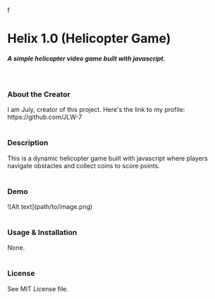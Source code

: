 f<h1>Helix 1.0 (Helicopter Game)</h1>
<h5>A simple helicopter video game built with javascript.</h5>
<br>
<h3>About the Creator</h3>
<h7>I am July, creator of this project. Here's the link to my profile: https://github.com/JLW-7</h7>
<br>
<br>
<h3>Description</h3>
<h7>This is a dynamic helicopter game built with javascript where players navigate obstacles and collect coins to score points.</h7>
<br>
<br>
<h3>Demo</h3>
![Alt text](path/to/image.png)
<br>
<br>
<h3>Usage & Installation</h3>
<h7>None.</h7>
<br>
<br>
<h3>License</h3>
<h7>See MIT License file.</h7>

